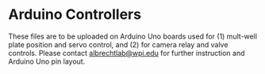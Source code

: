 # Arduino Controllers

These files are to be uploaded on Arduino Uno boards used for (1) mult-well plate position and servo control, and  (2) for camera relay and valve controls. Please contact albrechtlab@wpi.edu for further instruction and Arduino Uno pin layout.
